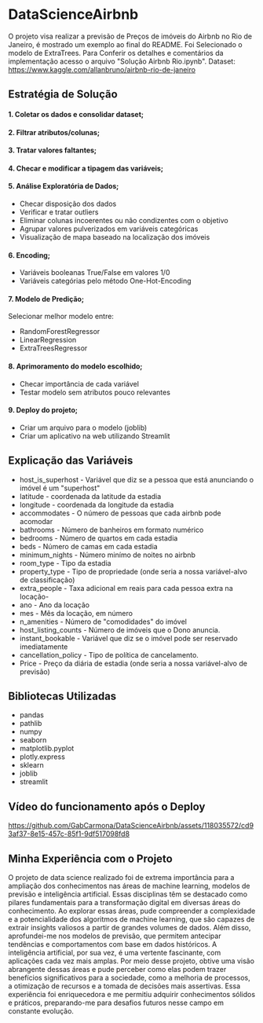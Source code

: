 # DataScienceAirbnb
O projeto visa realizar a previsão de Preços de imóveis do Airbnb no Rio de Janeiro, é mostrado um exemplo ao final do README. Foi Selecionado o modelo de ExtraTrees. Para Conferir os detalhes e comentários da implementação acesso o arquivo "Solução Airbnb Rio.ipynb". Dataset: https://www.kaggle.com/allanbruno/airbnb-rio-de-janeiro

## Estratégia de Solução
#### 1. Coletar os dados e consolidar dataset;

#### 2. Filtrar atributos/colunas;

#### 3. Tratar valores faltantes;

#### 4. Checar e modificar a tipagem das variáveis;

#### 5. Análise Exploratória de Dados;

- Checar disposição dos dados
- Verificar e tratar outliers
- Eliminar colunas incoerentes ou não condizentes com o objetivo
- Agrupar valores pulverizados em variáveis categóricas
- Visualização de mapa baseado na localização dos imóveis

#### 6. Encoding;

- Variáveis booleanas True/False em valores 1/0
- Variáveis categórias pelo método One-Hot-Encoding

#### 7. Modelo de Predição;

Selecionar melhor modelo entre:
- RandomForestRegressor
- LinearRegression
- ExtraTreesRegressor

#### 8. Aprimoramento do modelo escolhido;

- Checar importância de cada variável
- Testar modelo sem atributos pouco relevantes

#### 9. Deploy do projeto;

- Criar um arquivo para o modelo (joblib)
- Criar um aplicativo na web utilizando Streamlit

## Explicação das Variáveis

- host_is_superhost           - Variável que diz se a pessoa que está anunciando o imóvel é um "superhost"
- latitude                    - coordenada da latitude da estadia
- longitude                   - coordenada da longitude da estadia
- accommodates                - O número de pessoas que cada airbnb pode acomodar
- bathrooms                   - Número de banheiros em formato numérico
- bedrooms                    - Número de quartos em cada estadia
- beds                        - Número de camas em cada estadia
- minimum_nights              - Número minímo de noites no airbnb
- room_type                   - Tipo da estadia
- property_type               - Tipo de propriedade (onde seria a nossa variável-alvo de classificação)
- extra_people                - Taxa adicional em reais para cada pessoa extra na locação- 
- ano                         - Ano da locação
- mes                         - Mês da locação, em número
- n_amenities                 - Número de "comodidades" do imóvel
- host_listing_counts         - Número de imóveis que o Dono anuncia.
- instant_bookable            - Variável que diz se o imóvel pode ser reservado imediatamente
- cancellation_policy         - Tipo de política de cancelamento.
- Price                       - Preço da diária de estadia (onde seria a nossa variável-alvo de previsão)

## Bibliotecas Utilizadas
- pandas
- pathlib
- numpy
- seaborn
- matplotlib.pyplot
- plotly.express
- sklearn
- joblib
- streamlit

## Vídeo do funcionamento após o Deploy

https://github.com/GabCarmona/DataScienceAirbnb/assets/118035572/cd93af37-8e15-457c-85f1-9df517098fd8

## Minha Experiência com o Projeto
O projeto de data science realizado foi de extrema importância para a ampliação dos conhecimentos nas áreas de machine learning, modelos de previsão e inteligência artificial. Essas disciplinas têm se destacado como pilares fundamentais para a transformação digital em diversas áreas do conhecimento. Ao explorar essas áreas, pude compreender a complexidade e a potencialidade dos algoritmos de machine learning, que são capazes de extrair insights valiosos a partir de grandes volumes de dados. Além disso, aprofundei-me nos modelos de previsão, que permitem antecipar tendências e comportamentos com base em dados históricos. A inteligência artificial, por sua vez, é uma vertente fascinante, com aplicações cada vez mais amplas. Por meio desse projeto, obtive uma visão abrangente dessas áreas e pude perceber como elas podem trazer benefícios significativos para a sociedade, como a melhoria de processos, a otimização de recursos e a tomada de decisões mais assertivas. Essa experiência foi enriquecedora e me permitiu adquirir conhecimentos sólidos e práticos, preparando-me para desafios futuros nesse campo em constante evolução.




